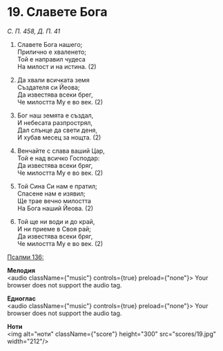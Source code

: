 # 19. Славете Бога

_С. П. 458, Д. П. 41_

1. Славете Бога нашего;  
Прилично е хваленето;  
Той е направил чудеса  
На милост и на истина. (2)

2. Да хвали всичката земя  
Създателя си Йеова;  
Да известява всеки брег,  
Че милостта Му е во век. (2)

3. Бог наш земята е създал,  
И небесата разпрострял,  
Дал слънце да свети деня,  
И хубав месец за нощта. (2)

4. Венчайте с слава ваший Цар,  
Той е над всичко Господар:  
Да известява всеки бряг,  
Че милостта Му е во век. (2)

5. Той Сина Си нам е пратил;  
Спасене нам е изявил;  
Ще трае вечно милостта  
На Бога наший Йеова. (2)

6. Той ще ни води и до край,  
И ни приеме в Своя рай;  
Да известява всеки бряг,  
Че милостта Му е во век. (2)

[Псалми 136:](http://biblia.bg/index.php?k=19&g=136&s=)

**Мелодия**  
<audio className={"music"} controls={true} preload={"none"}>
    <source src="mp3/19.mp3" type="audio/mpeg"/>
    Your browser does not support the audio tag.
</audio>

**Едноглас**  
<audio className={"music"} controls={true} preload={"none"}>
    <source src="transp/19.mp3" type="audio/mpeg"/>
    Your browser does not support the audio tag.
</audio>

**Ноти**  
<img alt="ноти" className={"score"} height="300" src="scores/19.jpg" width="212"/>

